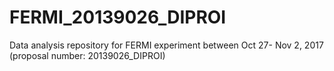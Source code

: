 # FERMI_20139026_DIPROI
Data analysis repository for FERMI experiment between Oct 27- Nov 2, 2017 (proposal number:  20139026_DIPROI)
